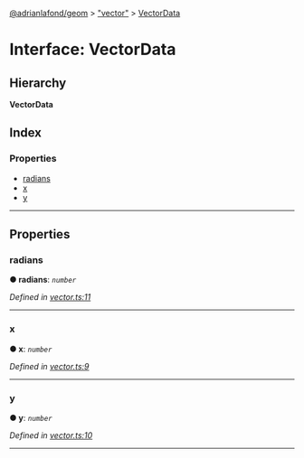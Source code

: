 [@adrianlafond/geom](../README.md) > ["vector"](../modules/_vector_.md) > [VectorData](../interfaces/_vector_.vectordata.md)

# Interface: VectorData

## Hierarchy

**VectorData**

## Index

### Properties

* [radians](_vector_.vectordata.md#radians)
* [x](_vector_.vectordata.md#x)
* [y](_vector_.vectordata.md#y)

---

## Properties

<a id="radians"></a>

###  radians

**● radians**: *`number`*

*Defined in [vector.ts:11](https://github.com/adrianlafond/geom/blob/c529274/src/vector.ts#L11)*

___
<a id="x"></a>

###  x

**● x**: *`number`*

*Defined in [vector.ts:9](https://github.com/adrianlafond/geom/blob/c529274/src/vector.ts#L9)*

___
<a id="y"></a>

###  y

**● y**: *`number`*

*Defined in [vector.ts:10](https://github.com/adrianlafond/geom/blob/c529274/src/vector.ts#L10)*

___

